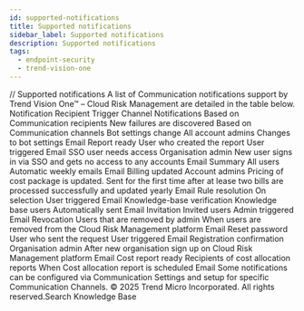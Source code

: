 ```yaml
---
id: supported-notifications
title: Supported notifications
sidebar_label: Supported notifications
description: Supported notifications
tags:
  - endpoint-security
  - trend-vision-one
---
```


/*<![CDATA[*/ $('#title').html($('meta[name=map-description]').attr('content')); /*]]>*/ Supported notifications A list of Communication notifications support by Trend Vision One™ – Cloud Risk Management are detailed in the table below. Notification Recipient Trigger Channel Notifications Based on Communication recipients New failures are discovered Based on Communication channels Bot settings change All account admins Changes to bot settings Email Report ready User who created the report User triggered Email SSO user needs access Organisation admin New user signs in via SSO and gets no access to any accounts Email Summary All users Automatic weekly emails Email Billing updated Account admins Pricing of cost package is updated. Sent for the first time after at lease two bills are processed successfully and updated yearly Email Rule resolution On selection User triggered Email Knowledge-base verification Knowledge base users Automatically sent Email Invitation Invited users Admin triggered Email Revocation Users that are removed by admin When users are removed from the Cloud Risk Management platform Email Reset password User who sent the request User triggered Email Registration confirmation Organisation admin After new organisation sign up on Cloud Risk Management platform Email Cost report ready Recipients of cost allocation reports When Cost allocation report is scheduled Email Some notifications can be configured via Communication Settings and setup for specific Communication Channels. © 2025 Trend Micro Incorporated. All rights reserved.Search Knowledge Base
